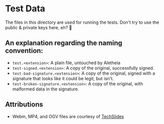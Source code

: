 # Test Data

The files in this directory are used for running the tests.  Don't try to use
the public & private keys here, eh? 🍁


## An explanation regarding the naming convention:

* `test.<extension>`: A plain file, untouched by Aletheia
* `test-signed.<extension>`: A copy of the original, successfully signed.
* `test-bad-signature.<extension>`: A copy of the original, signed with a
  signature that looks like it could be legit, but isn't.
* `test-broken-signature.<extension>`: A copy of the original, with malformed
  data in the signature.


## Attributions

* Webm, MP4, and OGV files are courtesy of [TechSlides](http://techslides.com/sample-webm-ogg-and-mp4-video-files-for-html5)

